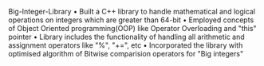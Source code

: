 Big-Integer-Library
• Built a C++ library to handle mathematical and logical operations on integers which are greater than 64-bit
• Employed concepts of Object Oriented programming(OOP) like Operator Overloading and "this" pointer
• Library includes the functionality of handling all arithmetic and assignment operators like "%", "+=", etc
• Incorporated the library with optimised algorithm of Bitwise comparision operators for "Big integers"
